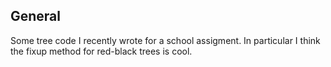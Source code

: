 ## General

Some tree code I recently wrote for a school assigment. In particular I think the fixup method for red-black trees is cool.
